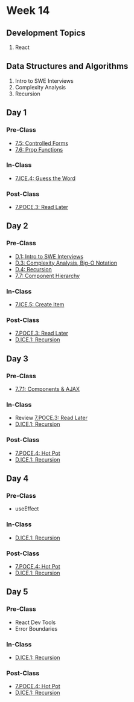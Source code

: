 # Week 14

## Development Topics

1. React

## Data Structures and Algorithms

1. Intro to SWE Interviews
2. Complexity Analysis
3. Recursion

## Day 1

### Pre-Class

* [7.5: Controlled Forms](../../7-react/7.5-controlled-forms.md)
* [7.6: Prop Functions](../../7-react/7.6-prop-functions.md)

### In-Class

* [7.ICE.4: Guess the Word](../../7-react/7.ice-in-class-exercises/7.ice.4-guess-the-word.md)

### Post-Class

* [7.POCE.3: Read Later](../../7-react/7.poce-post-class-exercises/7.poce.3-read-later.md)

## Day 2

### Pre-Class

* [D.1: Intro to SWE Interviews](../../data-structures-and-algorithms/d.1-intro-to-swe-interviews.md)
* [D.3: Complexity Analysis, Big-O Notation](../../data-structures-and-algorithms/d.3-complexity-analysis-big-o-notation.md)
* [D.4: Recursion](../../data-structures-and-algorithms/d.4-recursion.md)
* [7.7: Component Hierarchy](../../7-react/7.7-component-hierarchy/)

### In-Class

* [7.ICE.5: Create Item](../../7-react/7.ice-in-class-exercises/7.ice.5-create-item.md)

### Post-Class

* [7.POCE.3: Read Later](../../7-react/7.poce-post-class-exercises/7.poce.3-read-later.md)
* [D.ICE.1: Recursion](../../data-structures-and-algorithms/d.ice-in-class-exercises/d.ice.1-recursion.md)

## Day 3

### Pre-Class

* [7.7.1: Components & AJAX](../../7-react/7.7-component-hierarchy/7.7.1-component-ajax.md)

### In-Class

* Review [7.POCE.3: Read Later](../../7-react/7.poce-post-class-exercises/7.poce.3-read-later.md)
* [D.ICE.1: Recursion](../../data-structures-and-algorithms/d.ice-in-class-exercises/d.ice.1-recursion.md)

### **Post-Class**

* [7.POCE.4: Hot Pot](../../7-react/7.poce-post-class-exercises/7.poce.4-hot-pot-bill-splitter.md)
* [D.ICE.1: Recursion](../../data-structures-and-algorithms/d.ice-in-class-exercises/d.ice.1-recursion.md)

## Day 4

### Pre-Class

* useEffect

### **In-Class**

* [D.ICE.1: Recursion](../../data-structures-and-algorithms/d.ice-in-class-exercises/d.ice.1-recursion.md)

### **Post-Class**

* [7.POCE.4: Hot Pot](../../7-react/7.poce-post-class-exercises/7.poce.4-hot-pot-bill-splitter.md)
* [D.ICE.1: Recursion](../../data-structures-and-algorithms/d.ice-in-class-exercises/d.ice.1-recursion.md)

## Day 5

### Pre-Class

* React Dev Tools
* Error Boundaries

### **In-Class**

* [D.ICE.1: Recursion](../../data-structures-and-algorithms/d.ice-in-class-exercises/d.ice.1-recursion.md)

### **Post-Class**

* [7.POCE.4: Hot Pot](../../7-react/7.poce-post-class-exercises/7.poce.4-hot-pot-bill-splitter.md)
* [D.ICE.1: Recursion](../../data-structures-and-algorithms/d.ice-in-class-exercises/d.ice.1-recursion.md)


